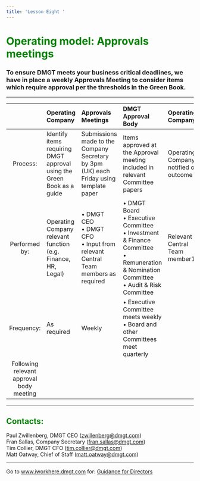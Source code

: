 ```yaml
---
title: 'Lesson Eight '
---
```

<font color="green"><H1>Operating model: Approvals meetings</h1></font>

### To ensure DMGT meets your business critical deadlines, we have in place a weekly Approvals Meeting to consider items which require approval per the thresholds in the Green Book.

***


|         | Operating Company    | Approvals Meetings  | DMGT Approval Body | Operating Company|
| :-------------: |:-------------| :-----| :-----|:-----|
| Process:      | Identify items requiring DMGT approval using the Green Book as a guide | Submissions made to the Company Secretary by 3pm (UK) each Friday using template paper |Items approved at the Approval meeting included in relevant Committee papers | Operating Company notified of outcome 
| Performed by:      | Operating Company relevant function (e.g. Finance, HR, Legal)      |   • DMGT CEO <br>• DMGT CFO <br> • Input from relevant Central Team members as required | • DMGT Board <br> • Executive Committee <br> • Investment & Finance Committee <br> • Remuneration & Nomination Committee <br> • Audit & Risk Committee| Relevant Central Team member1
| Frequency: | As required      |    Weekly | • Executive Committee meets weekly <br> • Board and other Committees meet quarterly| Following relevant approval body meeting |





- - -
<font color="green"><H2>Contacts: </h2></font>
Paul Zwillenberg, DMGT CEO (<zwillenberg@dmgt.com>)
<br>
Fran Sallas, Company Secretary (<fran.sallas@dmgt.com>)
<br>
Tim Collier, DMGT CFO (<tim.collier@dmgt.com>)
<br>
Matt Oatway, Chief of Staff (<matt.oatway@dmgt.com>)
***
Go to www.iworkhere.dmgt.com for:
[Guidance for Directors](https://www.iworkhere.dmgt.com/member/login?destination=node/39%3Fpolicy_type%3D63 "Guidance for Directors")
